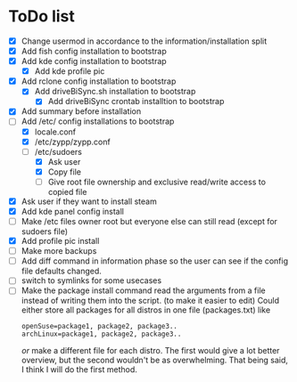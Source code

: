 # ToDo list

- [x] Change usermod in accordance to the information/installation split
- [x] Add fish config installation to bootstrap
- [x] Add kde config installation to bootstrap
    - [x] Add kde profile pic
- [x] Add rclone config installation to bootstrap
    - [x] Add driveBiSync.sh installation to bootstrap
        - [x] Add driveBiSync crontab installtion to bootstrap
- [x] Add summary before installation
- [ ] Add /etc/ config installations to bootstrap
    - [x] locale.conf
    - [x] /etc/zypp/zypp.conf
    - [ ] /etc/sudoers
        - [x] Ask user
        - [x] Copy file
        - [ ] Give root file ownership and exclusive read/write access to copied file
- [x] Ask user if they want to install steam
- [x] Add kde panel config install
- [ ] Make /etc files owner root but everyone else can still read (except for sudoers file)
- [x] Add profile pic install
- [ ] Make more backups
- [ ] Add diff command in information phase so the user can see if the config file defaults changed.
- [ ] switch to symlinks for some usecases
- [ ] Make the package install command read the arguments from a file instead of writing them into the script. (to make it easier to edit)
    Could either store all packages for all distros in one file (packages.txt) like
    ```
    openSuse=package1, package2, package3..
    archLinux=package1, package2, package3..
    ```
    _or_ make a different file for each distro. The first would give a lot better overview, but the second wouldn't be as overwhelming.
    That being said, I think I will do the first method.